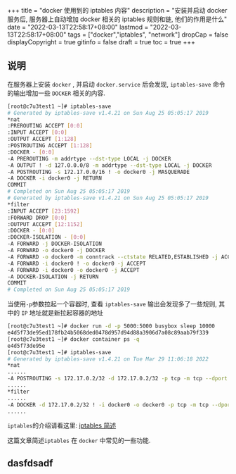 +++
title = "docker 使用到的 iptables 内容"
description = "安装并启动 docker 服务后, 服务器上自动增加 docker 相关的 iptables 规则和链, 他们的作用是什么"
date = "2022-03-13T22:58:17+08:00"
lastmod = "2022-03-13T22:58:17+08:00"
tags = ["docker","iptables", "network"]
dropCap = false
displayCopyright = true
gitinfo = false
draft = true
toc = true
+++

## 说明
在服务器上安装 `docker` , 并启动 `docker.service` 后会发现, `iptables-save` 命令的输出增加一些 `DOCKER` 相关的内容.
```bash 
[root@c7u3test1 ~]# iptables-save 
# Generated by iptables-save v1.4.21 on Sun Aug 25 05:05:17 2019
*nat
:PREROUTING ACCEPT [0:0]
:INPUT ACCEPT [0:0]
:OUTPUT ACCEPT [1:128]
:POSTROUTING ACCEPT [1:128]
:DOCKER - [0:0]
-A PREROUTING -m addrtype --dst-type LOCAL -j DOCKER
-A OUTPUT ! -d 127.0.0.0/8 -m addrtype --dst-type LOCAL -j DOCKER
-A POSTROUTING -s 172.17.0.0/16 ! -o docker0 -j MASQUERADE
-A DOCKER -i docker0 -j RETURN
COMMIT
# Completed on Sun Aug 25 05:05:17 2019
# Generated by iptables-save v1.4.21 on Sun Aug 25 05:05:17 2019
*filter
:INPUT ACCEPT [23:1592]
:FORWARD DROP [0:0]
:OUTPUT ACCEPT [12:1152]
:DOCKER - [0:0]
:DOCKER-ISOLATION - [0:0]
-A FORWARD -j DOCKER-ISOLATION
-A FORWARD -o docker0 -j DOCKER
-A FORWARD -o docker0 -m conntrack --ctstate RELATED,ESTABLISHED -j ACCEPT
-A FORWARD -i docker0 ! -o docker0 -j ACCEPT
-A FORWARD -i docker0 -o docker0 -j ACCEPT
-A DOCKER-ISOLATION -j RETURN
COMMIT
# Completed on Sun Aug 25 05:05:17 2019
```

当使用`-p`参数拉起一个容器时, 查看 `iptables-save` 输出会发现多了一些规则, 其中的 `IP` 地址就是新拉起容器的地址
```bash 
[root@c7u3test1 ~]# docker run -d -p 5000:5000 busybox sleep 10000
e4d5f73de95ed178fb24b5068ded0478d957d94d88a3906d7a08c89aab79f339
[root@c7u3test1 ~]# docker container ps -q
e4d5f73de95e
[root@c7u3test1 ~]# iptables-save 
# Generated by iptables-save v1.4.21 on Tue Mar 29 11:06:18 2022
*nat
......
-A POSTROUTING -s 172.17.0.2/32 -d 172.17.0.2/32 -p tcp -m tcp --dport 5000 -j MASQUERADE
......
*filter
......
-A DOCKER -d 172.17.0.2/32 ! -i docker0 -o docker0 -p tcp -m tcp --dport 5000 -j ACCEPT
......
```

`iptables`的介绍请看这里: [iptables 简述](https://need.todo3)

这篇文章简述`iptables` 在 `docker` 中常见的一些功能.

## dasfdsadf
